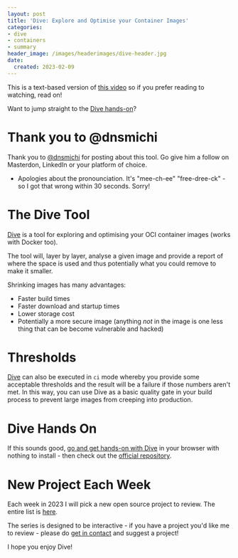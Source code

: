 ```yaml
---
layout: post
title: 'Dive: Explore and Optimise your Container Images'
categories:
- dive
- containers
- summary
header_image: /images/headerimages/dive-header.jpg
date:
  created: 2023-02-09
---
```


This is a text-based version of [this video](https://www.youtube.com/watch?v=giKfx2ScfHM) so if you prefer reading to watching, read on!

<!-- more -->

Want to jump straight to the [Dive hands-on](http://killercoda.com/agardnerit/scenario/dive)? 

# Thank you to @dnsmichi
Thank you to [@dnsmichi](https://dnsmichi.at) for posting about this tool. Go give him a follow on Masterdon, LinkedIn or your platform of choice.

* Apologies about the pronounciation. It's "mee-ch-ee" "free-dree-ck" - so I got that wrong within 30 seconds. Sorry!

# The Dive Tool
[Dive](https://github.com/wagoodman/dive) is a tool for exploring and optimising your OCI container images (works with Docker too).

The tool will, layer by layer, analyse a given image and provide a report of where the space is used and thus potentially what you could remove to make it smaller.

Shrinking images has many advantages:

- Faster build times
- Faster download and startup times
- Lower storage cost
- Potentially a more secure image (anything *not* in the image is one less thing that can be become vulnerable and hacked)

# Thresholds
[Dive](https://github.com/wagoodman/dive) can also be executed in `ci` mode whereby you provide some acceptable thresholds and the result will be a failure if those numbers aren't met. In this way, you can use Dive as a basic quality gate in your build process to prevent large images from creeping into production.

# Dive Hands On
If this sounds good, [go and get hands-on with Dive](https://killercoda.com/agardnerit/scenario/dive) in your browser with nothing to install - then check out the [official repository](https://github.com/wagoodman/dive).

# New Project Each Week
Each week in 2023 I will pick a new open source project to review. The entire list is [here](https://agardner.net/project-intros).

The series is designed to be interactive - if you have a project you'd like me to review - please do [get in contact](https://agardner.net/contact) and suggest a project!

I hope you enjoy Dive!
